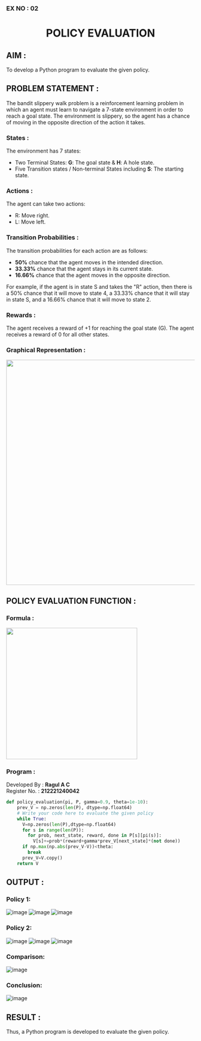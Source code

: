 ### EX NO : 02
# <p align="center">POLICY EVALUATION</p>

## AIM :
To develop a Python program to evaluate the given policy.

## PROBLEM STATEMENT :

The bandit slippery walk problem is a reinforcement learning problem in which an agent must learn to navigate a 7-state environment in order to reach a goal state. The environment is slippery, so the agent has a chance of moving in the opposite direction of the action it takes.

### States :

The environment has 7 states:
* Two Terminal States: **G**: The goal state & **H**: A hole state.
* Five Transition states / Non-terminal States including  **S**: The starting state.

### Actions :

The agent can take two actions:

* R: Move right.
* L: Move left.

### Transition Probabilities :

The transition probabilities for each action are as follows:

* **50%** chance that the agent moves in the intended direction.
* **33.33%** chance that the agent stays in its current state.
* **16.66%** chance that the agent moves in the opposite direction.

For example, if the agent is in state S and takes the "R" action, then there is a 50% chance that it will move to state 4, a 33.33% chance that it will stay in state S, and a 16.66% chance that it will move to state 2.

### Rewards :

The agent receives a reward of +1 for reaching the goal state (G). The agent receives a reward of 0 for all other states.

### Graphical Representation :
<p align="center">
<img width="600" src="https://github.com/ShafeeqAhamedS/RL_2_Policy_Eval/assets/93427237/e7af87e7-fe73-47fa-8bea-2040b7645e44"> </p>


## POLICY EVALUATION FUNCTION :

### Formula :
<img width="350" src="https://github.com/ShafeeqAhamedS/RL_2_Policy_Eval/assets/93427237/e663bd3d-fc85-41c3-9a5c-dffa57eae250">

### Program :
Developed By : **Ragul A C**
</br>
Register No. : **212221240042**
```py
def policy_evaluation(pi, P, gamma=0.9, theta=1e-10):
    prev_V = np.zeros(len(P), dtype=np.float64)
    # Write your code here to evaluate the given policy
    while True:
      V=np.zeros(len(P),dtype=np.float64)
      for s in range(len(P)):
        for prob, next_state, reward, done in P[s][pi(s)]:
          V[s]+=prob*(reward+gamma*prev_V[next_state]*(not done))
      if np.max(np.abs(prev_V-V))<theta:
        break
      prev_V=V.copy()
    return V
```

## OUTPUT :
### Policy 1:
![image](https://github.com/Jovita08/rl-policy-evaluation/assets/94174503/36cad0ff-f11d-44a5-abac-96a73ad764eb)
![image](https://github.com/Jovita08/rl-policy-evaluation/assets/94174503/c921ac0e-10bb-4b70-8fa9-63f64d52a14d)
![image](https://github.com/Jovita08/rl-policy-evaluation/assets/94174503/fed6f8e0-4ee8-4735-b1d2-335fea16d37e)

### Policy 2:
![image](https://github.com/NITHISHKUMAR-P/rl-policy-evaluation/assets/93427017/45023493-bbac-4b03-b4f3-b6510d08efd8)
![image](https://github.com/NITHISHKUMAR-P/rl-policy-evaluation/assets/93427017/0252d017-3b34-490e-b0cf-c5b4f9a94052)
![image](https://github.com/NITHISHKUMAR-P/rl-policy-evaluation/assets/93427017/bf576126-ed5b-44af-bf04-9d576dbef1d1)
### Comparison:
![image](https://github.com/Jovita08/rl-policy-evaluation/assets/94174503/c18d1016-be97-442d-9cd6-819c4794496a)
### Conclusion:
![image](https://github.com/Jovita08/rl-policy-evaluation/assets/94174503/41fb8906-0847-4e7c-a302-3d165d19bcbf)

## RESULT :
Thus, a Python program is developed to evaluate the given policy.
